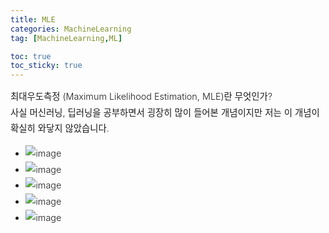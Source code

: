 ```yaml
---
title: MLE
categories: MachineLearning
tag: [MachineLearning,ML]

toc: true
toc_sticky: true
---
```


<div style="font-size: 0.9rem; font-weight:300; line-height: 1.6rem;">
최대우도측정 (Maximum Likelihood Estimation, MLE)란 무엇인가?<br>
사실 머신러닝, 딥러닝을 공부하면서 굉장히 많이 들어본 개념이지만 저는 이 개념이 확실히 와닿지 않았습니다.<br>
  
  
- ![image](https://user-images.githubusercontent.com/48202736/104995366-8b4bd200-5a69-11eb-8b6b-97289e4a25d5.png)
- ![image](https://user-images.githubusercontent.com/48202736/104995394-96066700-5a69-11eb-94f3-f5e29ced8ed2.png)
- ![image](https://user-images.githubusercontent.com/48202736/104995401-9868c100-5a69-11eb-959a-6c1742dcee8a.png)
- ![image](https://user-images.githubusercontent.com/48202736/104995419-9dc60b80-5a69-11eb-9544-a0e810b37f03.png)
- ![image](https://user-images.githubusercontent.com/48202736/104995426-9ef73880-5a69-11eb-8662-19d94037b4c6.png)


</div>



